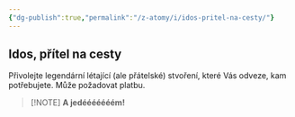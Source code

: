 ```yaml
---
{"dg-publish":true,"permalink":"/z-atomy/i/idos-pritel-na-cesty/"}
---
```


## Idos, přítel na cesty
Přivolejte legendární létající (ale přátelské) stvoření, které Vás odveze, kam potřebujete. Může požadovat platbu.

> [!NOTE] **A jedééééééém!**